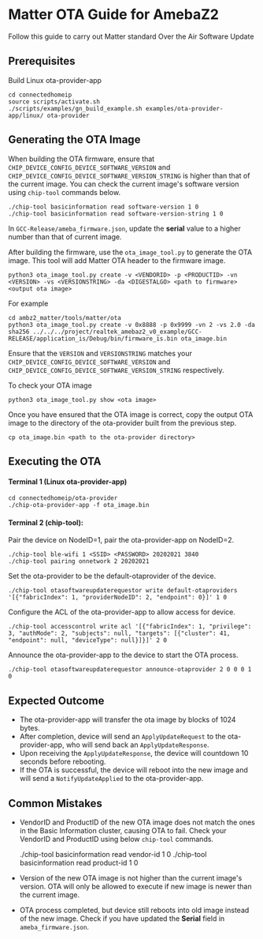 # Matter OTA Guide for AmebaZ2

Follow this guide to carry out Matter standard Over the Air Software Update

## Prerequisites

Build Linux ota-provider-app

    cd connectedhomeip
    source scripts/activate.sh
    ./scripts/examples/gn_build_example.sh examples/ota-provider-app/linux/ ota-provider

## Generating the OTA Image

When building the OTA firmware, ensure that `CHIP_DEVICE_CONFIG_DEVICE_SOFTWARE_VERSION` and `CHIP_DEVICE_CONFIG_DEVICE_SOFTWARE_VERSION_STRING` is higher than that of the current image.
You can check the current image's software version using `chip-tool` commands below.

    ./chip-tool basicinformation read software-version 1 0
    ./chip-tool basicinformation read software-version-string 1 0

In `GCC-Release/ameba_firmware.json`, update the **serial** value to a higher number than that of current image.

After building the firmware, use the `ota_image_tool.py` to generate the OTA image. This tool will add Matter OTA header to the firmware image.

    python3 ota_image_tool.py create -v <VENDORID> -p <PRODUCTID> -vn <VERSION> -vs <VERSIONSTRING> -da <DIGESTALGO> <path to firmware> <output ota image>

For example

    cd ambz2_matter/tools/matter/ota
    python3 ota_image_tool.py create -v 0x8888 -p 0x9999 -vn 2 -vs 2.0 -da sha256 ../../../project/realtek_amebaz2_v0_example/GCC-RELEASE/application_is/Debug/bin/firmware_is.bin ota_image.bin

Ensure that the `VERSION` and `VERSIONSTRING` matches your `CHIP_DEVICE_CONFIG_DEVICE_SOFTWARE_VERSION` and `CHIP_DEVICE_CONFIG_DEVICE_SOFTWARE_VERSION_STRING` respectively.

To check your OTA image

    python3 ota_image_tool.py show <ota image>

Once you have ensured that the OTA image is correct, copy the output OTA image to the directory of the ota-provider built from the previous step.

    cp ota_image.bin <path to the ota-provider directory>

## Executing the OTA

#### Terminal 1 (Linux ota-provider-app)

    cd connectedhomeip/ota-provider
    ./chip-ota-provider-app -f ota_image.bin

#### Terminal 2 (chip-tool): 

Pair the device on NodeID=1, pair the ota-provider-app on NodeID=2.

    ./chip-tool ble-wifi 1 <SSID> <PASSWORD> 20202021 3840
    ./chip-tool pairing onnetwork 2 20202021

Set the ota-provider to be the default-otaprovider of the device.

    ./chip-tool otasoftwareupdaterequestor write default-otaproviders '[{"fabricIndex": 1, "providerNodeID": 2, "endpoint": 0}]' 1 0

Configure the ACL of the ota-provider-app to allow access for device.

    ./chip-tool accesscontrol write acl '[{"fabricIndex": 1, "privilege": 3, "authMode": 2, "subjects": null, "targets": [{"cluster": 41, "endpoint": null, "deviceType": null}]}]' 2 0

Announce the ota-provider-app to the device to start the OTA process.

    ./chip-tool otasoftwareupdaterequestor announce-otaprovider 2 0 0 0 1 0

## Expected Outcome

- The ota-provider-app will transfer the ota image by blocks of 1024 bytes.
- After completion, device will send an `ApplyUpdateRequest` to the ota-provider-app, who will send back an `ApplyUpdateResponse`.
- Upon receiving the `ApplyUpdateResponse`, the device will countdown 10 seconds before rebooting.
- If the OTA is successful, the device will reboot into the new image and will send a `NotifyUpdateApplied` to the ota-provider-app. 

## Common Mistakes

- VendorID and ProductID of the new OTA image does not match the ones in the Basic Information cluster, causing OTA to fail. 
Check your VendorID and ProductID using below `chip-tool` commands.

    ./chip-tool basicinformation read vendor-id 1 0
    ./chip-tool basicinformation read product-id 1 0

- Version of the new OTA image is not higher than the current image's version. OTA will only be allowed to execute if new image is newer than the current image.
- OTA process completed, but device still reboots into old image instead of the new image. Check if you have updated the **Serial** field in `ameba_firmware.json`.
